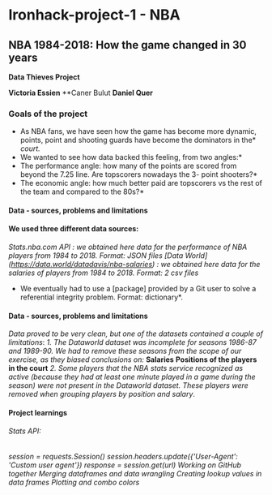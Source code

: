   # Ironhack-project-1 - NBA

## NBA 1984-2018: How the game changed in 30 years 

**Data Thieves Project**

**Victoria Essien**
**Caner Bulut
**Daniel Quer**

### Goals of the project
* As NBA fans, we have seen how the game has become more dynamic, points, point and shooting guards have become the dominators in the* *court.* 
* We wanted to see how data backed this feeling, from two angles:*
* The performance angle: how many of the points are scored from beyond the 7.25 line. Are topscorers nowadays the 3- point shooters?*
* The economic angle: how much better paid are topscorers vs the rest of the team and compared to the 80s?*


#### Data - sources, problems and limitations

#### We used three different data sources:
*Stats.nba.com API : we obtained here data for the performance of NBA players from 1984 to 2018. Format: JSON files*
*[Data World] (https://data.world/datadavis/nba-salaries) : we obtained here data for the salaries of players from 1984 to 2018. Format: 2* *csv files*
* We eventually had to use a [package] provided by a Git user to solve a referential integrity problem. Format: dictionary*.

#### Data - sources, problems and limitations
*Data proved to be very clean, but one of the datasets contained a couple of limitations*:
*1. The Dataworld dataset was incomplete for seasons 1986-87 and 1989-90. We had to remove these seasons from the* 
*scope of our exercise, as they biased conclusions on:*
**Salaries**
**Positions of the players in the court**
*2. Some players that the NBA stats service recognized as active (because they had at least one minute played in a game during the season)* *were not present in the Dataworld dataset. These players were removed when grouping players by position and salary*.

#### Project learnings
###### Stats API: 
*session = requests.Session()*
*session.headers.update({'User-Agent': 'Custom user agent'})*
*response = session.get(url)*
*Working on GitHub together*
*Merging dataframes and data wrangling*
*Creating lookup values in data frames*
*Plotting and combo colors*




